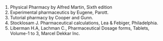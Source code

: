 1. Physical Pharmacy by Alfred Martin, Sixth edition
2. Experimental pharmaceutics by Eugene, Parott.
3. Tutorial pharmacy by Cooper and Gunn.
4. Stocklosam J. Pharmaceutical calculations, Lea & Febiger, Philadelphia.
5. Liberman H.A, Lachman C., Pharmaceutical Dosage forms, Tablets, Volume-1 to 3, Marcel Dekkar Inc.
